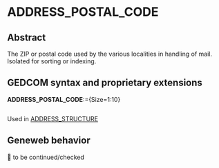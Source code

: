 ﻿# ADDRESS_POSTAL_CODE
## Abstract
The ZIP or postal code used by the various localities in handling of mail.  Isolated for sorting or indexing.


## GEDCOM syntax and proprietary extensions

**ADDRESS_POSTAL_CODE**:={Size=1:10}
<pre>
</pre>
Used in <a href=Ged.ADDRESS_STRUCTURE.md>ADDRESS_STRUCTURE</a><br />


## Geneweb behavior



🚧 to be continued/checked

